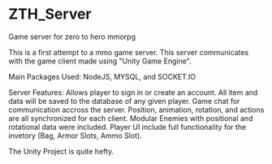 # ZTH_Server
Game server for zero to hero mmorpg

This is a first attempt to a mmo game server. 
This server communicates with the game client made using "Unity Game Engine".

Main Packages Used: 
NodeJS, MYSQL, and SOCKET.IO

Server Features:
Allows player to sign in or create an account. All item and data will be saved to the database of any given player.
Game chat for communication accross the server. 
Position, animation, rotation, and actions are all synchronized for each client.
Modular Enemies with positional and rotational data were included.
Player UI include full functionality for the invetory (Bag, Armor Slots, Ammo Slot).

The Unity Project is quite hefty.
